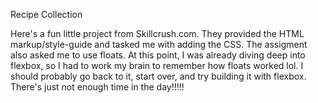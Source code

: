 Recipe Collection

Here's a fun little project from Skillcrush.com. They provided the HTML markup/style-guide and tasked me with adding the CSS. The assigment also asked me to use floats. At this point, I was already diving deep into flexbox, so I had to work my brain to remember how floats worked lol. I should probably go back to it, start over, and try building it with flexbox. There's just not enough time in the day!!!!!
